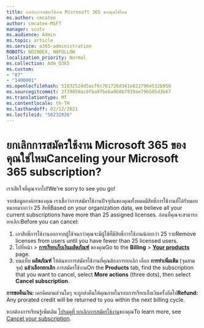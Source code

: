 ```yaml
---
title: ยกเลิกการสมัครใช้งาน Microsoft 365 ของคุณใช่ไหม
ms.author: cmcatee
author: cmcatee-MSFT
manager: scotv
ms.audience: Admin
ms.topic: article
ms.service: o365-administration
ROBOTS: NOINDEX, NOFOLLOW
localization_priority: Normal
ms.collection: Adm_O365
ms.custom:
- "87"
- "1400001"
ms.openlocfilehash: 51832524d5acf6c761726d341e822796e532b950
ms.sourcegitcommit: 2f39850ac0fba9fbeba9b8b7939ae79b505d3b67
ms.translationtype: MT
ms.contentlocale: th-TH
ms.lasthandoff: 02/12/2021
ms.locfileid: "50232026"
---
```

# <a name="canceling-your-microsoft-365-subscription"></a><span data-ttu-id="c5fe1-102">ยกเลิกการสมัครใช้งาน Microsoft 365 ของคุณใช่ไหม</span><span class="sxs-lookup"><span data-stu-id="c5fe1-102">Canceling your Microsoft 365 subscription?</span></span>

<span data-ttu-id="c5fe1-103">เราเสียใจที่คุณจากไป!</span><span class="sxs-lookup"><span data-stu-id="c5fe1-103">We're sorry to see you go!</span></span>
  
<span data-ttu-id="c5fe1-104">จากข้อมูลองค์กรของคุณ เราเชื่อว่าการสมัครใช้งานปัจจุบันของคุณทั้งหมดมีสิทธิ์การใช้งานที่ได้รับมอบหมายมากกว่า 25 สิทธิ์</span><span class="sxs-lookup"><span data-stu-id="c5fe1-104">Based on your organization data, we believe all your current subscriptions have more than 25 assigned licenses.</span></span> <span data-ttu-id="c5fe1-105">ก่อนที่คุณจะสามารถยกเลิก:</span><span class="sxs-lookup"><span data-stu-id="c5fe1-105">Before you can cancel:</span></span>

1. <span data-ttu-id="c5fe1-106">เอาสิทธิ์การใช้งานออกจากผู้ใช้จนกว่าคุณจะมีผู้ใช้ที่มีสิทธิ์การใช้งานน้อยกว่า 25 ราย</span><span class="sxs-lookup"><span data-stu-id="c5fe1-106">Remove licenses from users until you have fewer than 25 licensed users.</span></span>
2. <span data-ttu-id="c5fe1-107">ไปที่หน้า \> **[การเรียกเก็บเงินผลิตภัณฑ์](https://go.microsoft.com/fwlink/p/?linkid=842054)** ของคุณ</span><span class="sxs-lookup"><span data-stu-id="c5fe1-107">Go to the **Billing** \> **[Your products](https://go.microsoft.com/fwlink/p/?linkid=842054)** page.</span></span>
3. <span data-ttu-id="c5fe1-108">บนแท็บ **ผลิตภัณฑ์** ให้ค้นหาการสมัครใช้งานที่คุณต้องการยกเลิก เลือก **การทําเพิ่มเติม** (จุดสามจุด) **แล้วเลือกยกเลิก** การสมัครใช้งาน</span><span class="sxs-lookup"><span data-stu-id="c5fe1-108">On the **Products** tab, find the subscription that you want to cancel, select **More actions** (three dots), then select **Cancel subscription**.</span></span>

<span data-ttu-id="c5fe1-109">**การขอคืนเงิน:** เครดิตตามส่วนใดๆ จะถูกส่งคืนให้คุณภายในรอบการเรียกเก็บเงินครั้งถัดไป</span><span class="sxs-lookup"><span data-stu-id="c5fe1-109">**Refund:** Any prorated credit will be returned to you within the next billing cycle.</span></span>

<span data-ttu-id="c5fe1-110">หากต้องการเรียนรู้เพิ่มเติม [โปรดดูที่ ยกเลิกการสมัครใช้งาน](https://docs.microsoft.com/microsoft-365/commerce/subscriptions/cancel-your-subscription)ของคุณ</span><span class="sxs-lookup"><span data-stu-id="c5fe1-110">To learn more, see [Cancel your subscription](https://docs.microsoft.com/microsoft-365/commerce/subscriptions/cancel-your-subscription).</span></span>